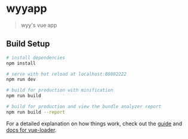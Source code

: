 # wyyapp

> wyy's vue app

## Build Setup

``` bash
# install dependencies
npm install

# serve with hot reload at localhost:80802222
npm run dev

# build for production with minification
npm run build

# build for production and view the bundle analyzer report
npm run build --report
```

For a detailed explanation on how things work, check out the [guide](http://vuejs-templates.github.io/webpack/) and [docs for vue-loader](http://vuejs.github.io/vue-loader).
